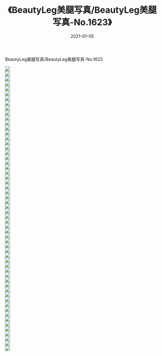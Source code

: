 ﻿---
layout: post
title:  《BeautyLeg美腿写真/BeautyLeg美腿写真-No.1623》
date:   2021-01-05
img: http://img.660000.xyz/Sharelink/网络美图/2021/BeautyLeg美腿写真/BeautyLeg美腿写真-No.1623/000.jpg
categories: [美女, 清纯, 唯美]
---

BeautyLeg美腿写真/BeautyLeg美腿写真-No.1623

 ![](http://img.660000.xyz/Sharelink/网络美图/2021/BeautyLeg美腿写真/BeautyLeg美腿写真-No.1623/001.jpg) <br>![](http://img.660000.xyz/Sharelink/网络美图/2021/BeautyLeg美腿写真/BeautyLeg美腿写真-No.1623/002.jpg) <br>![](http://img.660000.xyz/Sharelink/网络美图/2021/BeautyLeg美腿写真/BeautyLeg美腿写真-No.1623/003.jpg) <br>![](http://img.660000.xyz/Sharelink/网络美图/2021/BeautyLeg美腿写真/BeautyLeg美腿写真-No.1623/004.jpg) <br>![](http://img.660000.xyz/Sharelink/网络美图/2021/BeautyLeg美腿写真/BeautyLeg美腿写真-No.1623/005.jpg) <br>![](http://img.660000.xyz/Sharelink/网络美图/2021/BeautyLeg美腿写真/BeautyLeg美腿写真-No.1623/006.jpg) <br>![](http://img.660000.xyz/Sharelink/网络美图/2021/BeautyLeg美腿写真/BeautyLeg美腿写真-No.1623/007.jpg) <br>![](http://img.660000.xyz/Sharelink/网络美图/2021/BeautyLeg美腿写真/BeautyLeg美腿写真-No.1623/008.jpg) <br>![](http://img.660000.xyz/Sharelink/网络美图/2021/BeautyLeg美腿写真/BeautyLeg美腿写真-No.1623/009.jpg) <br>![](http://img.660000.xyz/Sharelink/网络美图/2021/BeautyLeg美腿写真/BeautyLeg美腿写真-No.1623/010.jpg) <br>![](http://img.660000.xyz/Sharelink/网络美图/2021/BeautyLeg美腿写真/BeautyLeg美腿写真-No.1623/011.jpg) <br>![](http://img.660000.xyz/Sharelink/网络美图/2021/BeautyLeg美腿写真/BeautyLeg美腿写真-No.1623/012.jpg) <br>![](http://img.660000.xyz/Sharelink/网络美图/2021/BeautyLeg美腿写真/BeautyLeg美腿写真-No.1623/013.jpg) <br>![](http://img.660000.xyz/Sharelink/网络美图/2021/BeautyLeg美腿写真/BeautyLeg美腿写真-No.1623/014.jpg) <br>![](http://img.660000.xyz/Sharelink/网络美图/2021/BeautyLeg美腿写真/BeautyLeg美腿写真-No.1623/015.jpg) <br>![](http://img.660000.xyz/Sharelink/网络美图/2021/BeautyLeg美腿写真/BeautyLeg美腿写真-No.1623/016.jpg) <br>![](http://img.660000.xyz/Sharelink/网络美图/2021/BeautyLeg美腿写真/BeautyLeg美腿写真-No.1623/017.jpg) <br>![](http://img.660000.xyz/Sharelink/网络美图/2021/BeautyLeg美腿写真/BeautyLeg美腿写真-No.1623/018.jpg) <br>![](http://img.660000.xyz/Sharelink/网络美图/2021/BeautyLeg美腿写真/BeautyLeg美腿写真-No.1623/019.jpg) <br>![](http://img.660000.xyz/Sharelink/网络美图/2021/BeautyLeg美腿写真/BeautyLeg美腿写真-No.1623/020.jpg) <br>![](http://img.660000.xyz/Sharelink/网络美图/2021/BeautyLeg美腿写真/BeautyLeg美腿写真-No.1623/021.jpg) <br>![](http://img.660000.xyz/Sharelink/网络美图/2021/BeautyLeg美腿写真/BeautyLeg美腿写真-No.1623/022.jpg) <br>![](http://img.660000.xyz/Sharelink/网络美图/2021/BeautyLeg美腿写真/BeautyLeg美腿写真-No.1623/023.jpg) <br>![](http://img.660000.xyz/Sharelink/网络美图/2021/BeautyLeg美腿写真/BeautyLeg美腿写真-No.1623/024.jpg) <br>![](http://img.660000.xyz/Sharelink/网络美图/2021/BeautyLeg美腿写真/BeautyLeg美腿写真-No.1623/025.jpg) <br>![](http://img.660000.xyz/Sharelink/网络美图/2021/BeautyLeg美腿写真/BeautyLeg美腿写真-No.1623/026.jpg) <br>![](http://img.660000.xyz/Sharelink/网络美图/2021/BeautyLeg美腿写真/BeautyLeg美腿写真-No.1623/027.jpg) <br>![](http://img.660000.xyz/Sharelink/网络美图/2021/BeautyLeg美腿写真/BeautyLeg美腿写真-No.1623/028.jpg) <br>![](http://img.660000.xyz/Sharelink/网络美图/2021/BeautyLeg美腿写真/BeautyLeg美腿写真-No.1623/029.jpg) <br>![](http://img.660000.xyz/Sharelink/网络美图/2021/BeautyLeg美腿写真/BeautyLeg美腿写真-No.1623/030.jpg) <br>![](http://img.660000.xyz/Sharelink/网络美图/2021/BeautyLeg美腿写真/BeautyLeg美腿写真-No.1623/031.jpg) <br>![](http://img.660000.xyz/Sharelink/网络美图/2021/BeautyLeg美腿写真/BeautyLeg美腿写真-No.1623/032.jpg) <br>![](http://img.660000.xyz/Sharelink/网络美图/2021/BeautyLeg美腿写真/BeautyLeg美腿写真-No.1623/033.jpg) <br>![](http://img.660000.xyz/Sharelink/网络美图/2021/BeautyLeg美腿写真/BeautyLeg美腿写真-No.1623/034.jpg) <br>![](http://img.660000.xyz/Sharelink/网络美图/2021/BeautyLeg美腿写真/BeautyLeg美腿写真-No.1623/035.jpg) <br>![](http://img.660000.xyz/Sharelink/网络美图/2021/BeautyLeg美腿写真/BeautyLeg美腿写真-No.1623/036.jpg) <br>![](http://img.660000.xyz/Sharelink/网络美图/2021/BeautyLeg美腿写真/BeautyLeg美腿写真-No.1623/037.jpg) <br>![](http://img.660000.xyz/Sharelink/网络美图/2021/BeautyLeg美腿写真/BeautyLeg美腿写真-No.1623/038.jpg) <br>![](http://img.660000.xyz/Sharelink/网络美图/2021/BeautyLeg美腿写真/BeautyLeg美腿写真-No.1623/039.jpg) <br>![](http://img.660000.xyz/Sharelink/网络美图/2021/BeautyLeg美腿写真/BeautyLeg美腿写真-No.1623/040.jpg) <br>![](http://img.660000.xyz/Sharelink/网络美图/2021/BeautyLeg美腿写真/BeautyLeg美腿写真-No.1623/041.jpg) <br>![](http://img.660000.xyz/Sharelink/网络美图/2021/BeautyLeg美腿写真/BeautyLeg美腿写真-No.1623/042.jpg) <br>![](http://img.660000.xyz/Sharelink/网络美图/2021/BeautyLeg美腿写真/BeautyLeg美腿写真-No.1623/043.jpg) <br>![](http://img.660000.xyz/Sharelink/网络美图/2021/BeautyLeg美腿写真/BeautyLeg美腿写真-No.1623/044.jpg) <br>![](http://img.660000.xyz/Sharelink/网络美图/2021/BeautyLeg美腿写真/BeautyLeg美腿写真-No.1623/045.jpg) <br>![](http://img.660000.xyz/Sharelink/网络美图/2021/BeautyLeg美腿写真/BeautyLeg美腿写真-No.1623/046.jpg) <br>![](http://img.660000.xyz/Sharelink/网络美图/2021/BeautyLeg美腿写真/BeautyLeg美腿写真-No.1623/047.jpg) <br>![](http://img.660000.xyz/Sharelink/网络美图/2021/BeautyLeg美腿写真/BeautyLeg美腿写真-No.1623/048.jpg) <br>![](http://img.660000.xyz/Sharelink/网络美图/2021/BeautyLeg美腿写真/BeautyLeg美腿写真-No.1623/049.jpg) <br>![](http://img.660000.xyz/Sharelink/网络美图/2021/BeautyLeg美腿写真/BeautyLeg美腿写真-No.1623/050.jpg) <br>![](http://img.660000.xyz/Sharelink/网络美图/2021/BeautyLeg美腿写真/BeautyLeg美腿写真-No.1623/051.jpg) <br>![](http://img.660000.xyz/Sharelink/网络美图/2021/BeautyLeg美腿写真/BeautyLeg美腿写真-No.1623/052.jpg) <br>![](http://img.660000.xyz/Sharelink/网络美图/2021/BeautyLeg美腿写真/BeautyLeg美腿写真-No.1623/053.jpg) <br>![](http://img.660000.xyz/Sharelink/网络美图/2021/BeautyLeg美腿写真/BeautyLeg美腿写真-No.1623/054.jpg) <br>![](http://img.660000.xyz/Sharelink/网络美图/2021/BeautyLeg美腿写真/BeautyLeg美腿写真-No.1623/055.jpg) <br>![](http://img.660000.xyz/Sharelink/网络美图/2021/BeautyLeg美腿写真/BeautyLeg美腿写真-No.1623/056.jpg) <br>![](http://img.660000.xyz/Sharelink/网络美图/2021/BeautyLeg美腿写真/BeautyLeg美腿写真-No.1623/057.jpg) <br>![](http://img.660000.xyz/Sharelink/网络美图/2021/BeautyLeg美腿写真/BeautyLeg美腿写真-No.1623/058.jpg) <br>